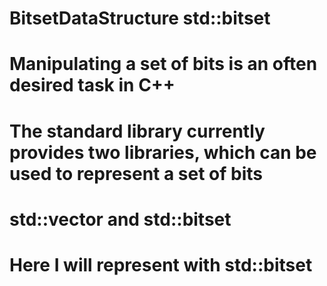 # BitsetDataStructure std::bitset
# Manipulating a set of bits is an often desired task in C++
# The standard library currently provides two libraries, which can be used to represent a set of bits
# std::vector<bool> and std::bitset
# Here I will represent with std::bitset
  
